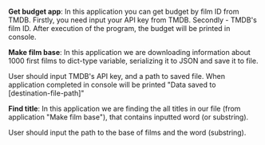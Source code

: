 **Get budget app**:
In this application you can get budget by film ID from TMDB. 
Firstly, you need input your API key from TMDB. Secondly - TMDB's film ID. 
After execution of the program, the budget will be printed in console. 

**Make film base**:
In this application we are downloading information about 1000 first films to dict-type variable, serializing it to JSON and save it to file.

User should input TMDB's API key, and a path to saved file. When application completed in console will be printed "Data saved to [destination-file-path]"

**Find title**:
In this application we are finding the all titles in our file (from application "Make film base"), that contains inputted word (or substring).

User should input the path to the base of films and the word (substring).
